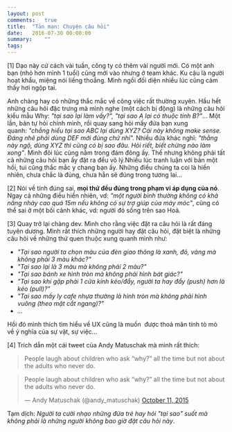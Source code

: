 ```yaml
---
layout: post
comments:   true
title:  "Tản mạn: Chuyện câu hỏi"
date:   2016-07-30 00:00:00
summary:    ""
tags:	
---
```


[1] Dạo này cứ cách vài tuần, công ty có thêm vài người mới. Có một anh bạn (nhỏ hơn mình 1 tuổi) cũng mới vào nhưng ở team khác. Ku cậu là người hoạt khẩu, miệng nói liếng thoắng. Mình ngồi đối diện nhiều lúc cũng cảm thấy hơi ngộp tai.

<!--more-->

Anh chàng hay có những thắc mắc về công việc rất thường xuyên. Hầu hết những câu hỏi đặc trưng mà mình nghe (một cách bị động) là những câu hỏi kiểu mẫu Why: *"tại sao lại làm vầy?", "tại sao A lại có thuộc tính B?"*... Một lần, bản tự hỏi chính mình, rồi quay sang hỏi mấy đứa bạn xung quanh: *"chẳng hiểu tại sao ABC lại dùng XYZ? Cái này không make sense. Đáng nhẽ phải dùng DEF mới đúng chứ nhỉ".* Nhiều đứa khác nghĩ: *"thằng này ngộ, dùng XYZ thì cũng có bị sao đâu. Hỏi riết, biết chừng nào làm xong"*. Mình đôi lúc cũng nằm trong đám đông ấy. Thế nhưng không phải tất cả những câu hỏi bạn ấy đặt ra đều vô lý.Nhiều lúc tranh luận với bản một hồi, tui cũng thắc mắc y chang bạn ấy. Những điều chúng ta coi là hiển nhiên, chưa chắc là đúng, chưa hẳn sẽ đúng trong tương lai...

[2] Nói về tính đúng sai, <strong>mọi thứ đều đúng trong phạm vi áp dụng của nó</strong>. Ngay cả những điều hiển nhiên, vd: *"một người bình thường không có khả năng nhảy cao quá 15m nếu không có sự trợ giúp của máy móc"*, cũng có thể sai ở một bối cảnh khác, vd: người đó sống trên sao Hoả.

[3] Quay trở lại chàng dev. Mình cho rằng việc đặt ra câu hỏi là rất đáng tuyên dương. Mình rất thích những người hay đặt câu hỏi, đặt biệt là những câu hỏi về những thứ quen thuộc xung quanh mình như:


- *"Tại sao người ta chọn màu của đèn giao thông là xanh, đỏ, vàng mà không phải 3 màu khác?"*
- *"Tại sao lại là 3 màu mà không phải 2 màu?"*
- *"Tại sao bánh xe hình tròn mà không phải hình bát giác?"*
- *"Tại sao khi gặp phải 1 cửa kính kéo/đẩy, người ta hay đẩy (push) hơn là kéo (pull)?"*
- *"Tại sao mấy ly cafe nhựa thường là hình tròn mà không phải hình vuông (theo mặt cắt ngang)?"*
- *...*

Hồi đó mình thích tìm hiểu về UX cũng là muốn  được thoả mãn tính tò mò về ý nghĩa của sự vật, sự việc...

[4] Trích dẫn một cái tweet của Andy Matuschak mà mình rất thích:

> People laugh about children who ask “why?” all the time but not about the adults who never do.

<blockquote class="twitter-tweet" data-lang="en"><p lang="en" dir="ltr">People laugh about children who ask “why?” all the time but not about the adults who never do.</p>&mdash; Andy Matuschak (@andy_matuschak) <a href="https://twitter.com/andy_matuschak/status/653326309666361344">October 11, 2015</a></blockquote>
<script async src="//platform.twitter.com/widgets.js" charset="utf-8"></script>

Tạm dịch: *Người ta cười nhạo những đứa trẻ hay hỏi "tại sao" suốt mà không phải là những người không bao giờ đặt câu hỏi này*.

